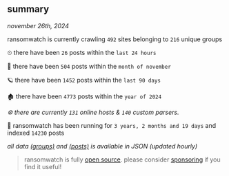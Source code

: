
## summary
_november 26th, 2024_

ransomwatch is currently crawling `492` sites belonging to `216` unique groups

⏲ there have been `26` posts within the `last 24 hours`

🦈 there have been `504` posts within the `month of november`

🪐 there have been `1452` posts within the `last 90 days`

🏚 there have been `4773` posts within the `year of 2024`

_⚙️ there are currently `131` online hosts & `140` custom parsers._

🦕 ransomwatch has been running for `3 years, 2 months and 19 days` and indexed `14230` posts

_all data  [(groups)](http://ransomwhat.telemetry.ltd/groups) and [(posts)](http://ransomwhat.telemetry.ltd/posts) is available in JSON (updated hourly)_

> ransomwatch is fully [open source](https://github.com/joshhighet/ransomwatch#ransomwatch--). please consider [sponsoring](https://github.com/sponsors/joshhighet) if you find it useful!
